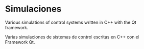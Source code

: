 # Simulaciones
Various simulations of control systems written in C++ with the Qt framework.

Varias simulaciones de sistemas de control escritas en C++ con el Framework Qt.
